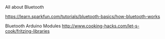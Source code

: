 

All about Bluetooth

https://learn.sparkfun.com/tutorials/bluetooth-basics/how-bluetooth-works


Bluetooth Arduino Modules
http://www.cooking-hacks.com/let-s-cook/fritzing-libraries 